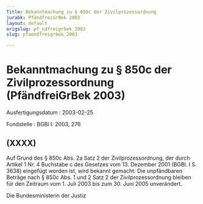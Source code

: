 ```yaml
---
Title: Bekanntmachung zu § 850c der Zivilprozessordnung
jurabk: PfändfreiGrBek 2003
layout: default
origslug: pf_ndfreigrbek_2003
slug: pfaendfreigrbek_2003

---
```


# Bekanntmachung zu § 850c der Zivilprozessordnung (PfändfreiGrBek 2003)

Ausfertigungsdatum
:   2003-02-25

Fundstelle
:   BGBl I: 2003, 276



## (XXXX)

Auf Grund des § 850c Abs. 2a Satz 2 der Zivilprozessordnung, der durch Artikel 1 Nr. 4 Buchstabe c des Gesetzes vom 13. Dezember 2001 (BGBl. I S. 3638) eingefügt worden ist, wird bekannt gemacht:
Die unpfändbaren Beträge nach § 850c Abs. 1 und 2 Satz 2 der Zivilprozessordnung bleiben für den Zeitraum vom 1. Juli 2003 bis zum 30. Juni 2005 unverändert.

Die Bundesministerin der Justiz

